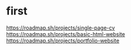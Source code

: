 # first
https://roadmap.sh/projects/single-page-cv
https://roadmap.sh/projects/basic-html-website
https://roadmap.sh/projects/portfolio-website
